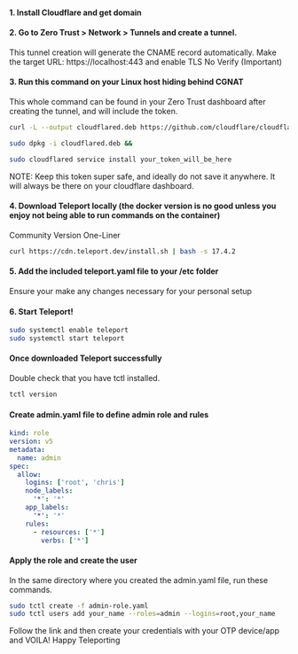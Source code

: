 #### 1. Install Cloudflare and get domain
#### 2. Go to Zero Trust > Network > Tunnels and create a tunnel. 
This tunnel creation will generate the CNAME record automatically. 
Make the target URL: https://localhost:443 and enable TLS No Verify (Important)
#### 3. Run this command on your Linux host hiding behind CGNAT
This whole command can be found in your Zero Trust dashboard after creating the tunnel, and will include the token.
```bash
curl -L --output cloudflared.deb https://github.com/cloudflare/cloudflared/releases/latest/download/cloudflared-linux-amd64.deb && 

sudo dpkg -i cloudflared.deb && 

sudo cloudflared service install your_token_will_be_here
```
NOTE: Keep this token super safe, and ideally do not save it anywhere. It will always be there on your cloudflare dashboard.

#### 4. Download Teleport locally (the docker version is no good unless you enjoy not being able to run commands on the container)
Community Version One-Liner
```bash
curl https://cdn.teleport.dev/install.sh | bash -s 17.4.2
```
#### 5. Add the included teleport.yaml file to your /etc folder 
Ensure your make any changes necessary for your personal setup

#### 6. Start Teleport!
```bash
sudo systemctl enable teleport
sudo systemctl start teleport
```

#### Once downloaded Teleport successfully
Double check that you have tctl installed.
```bash
tctl version
```
#### Create admin.yaml file to define admin role and rules
```yaml
kind: role
version: v5
metadata:
  name: admin
spec:
  allow:
    logins: ['root', 'chris']
    node_labels:
      '*': '*'
    app_labels:
      '*': '*'
    rules:
      - resources: ['*']
        verbs: ['*']
```
#### Apply the role and create the user
In the same directory where you created the admin.yaml file, run these commands.
```bash
sudo tctl create -f admin-role.yaml
sudo tctl users add your_name --roles=admin --logins=root,your_name
```
Follow the link and then create your credentials with your OTP device/app and
VOILA! 
Happy Teleporting
